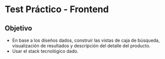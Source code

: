 # Test Práctico - Frontend

## Objetivo

- En base a los diseños dados, construir las vistas de caja de búsqueda, visualización de resultados y descripción del detalle del producto.
- Usar el stack tecnológico dado.

